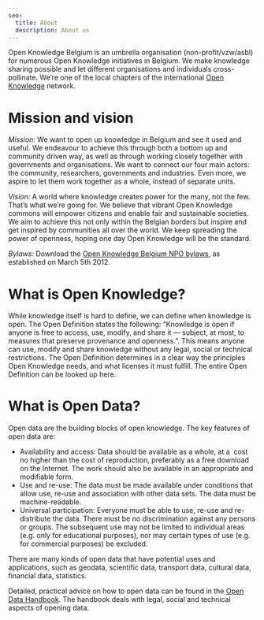 ```yaml
---
seo:
  title: About
  description: About us
---
```


Open Knowledge Belgium is an umbrella organisation (non-profit/vzw/asbl) for numerous Open Knowledge initiatives in Belgium. We make knowledge sharing possible and let different organisations and individuals cross-pollinate. We’re one of the local chapters of the international [Open Knowledge](https://okfn.org/) network.

# Mission and vision

*Mission:* We want to open up knowledge in Belgium and see it used and useful. We endeavour to achieve this through both a bottom up and community driven way, as well as through working closely together with governments and organisations. We want to connect our four main actors: the community, researchers, governments and industries. Even more, we aspire to let them work together as a whole, instead of separate units.

_Vision:_ A world where knowledge creates power for the many, not the few. That’s what we’re going for. We believe that vibrant Open Knowledge commons will empower citizens and enable fair and sustainable societies. We aim to achieve this not only within the Belgian borders but inspire and get inspired by communities all over the world. We keep spreading the power of openness, hoping one day Open Knowledge will be the standard.

_Bylaws:_ Download the [Open Knowledge Belgium NPO bylaws](https://data.be/en/company/Open-Knowledge-Belgium-NPROF-0845419930), as established on March 5th 2012.

# What is Open Knowledge?

While knowledge itself is hard to define, we can define when knowledge is open. The Open Definition states the following: “Knowledge is open if anyone is free to access, use, modify, and share it — subject, at most, to measures that preserve provenance and openness.”. This means anyone can use, modify and share knowledge without any legal, social or technical restrictions. The Open Definition determines in a clear way the principles Open Knowledge needs, and what licenses it must fulfill. The entire Open Definition can be looked up here.

# What is Open Data?

Open data are the building blocks of open knowledge. The key features of open data are:

- Availability and access: Data should be available as a whole, at a  cost no higher than the cost of reproduction, preferably as a free download on the Internet. The work should also be available in an appropriate and modifiable form.
- Use and re-use: The data must be made available under conditions that allow use, re-use and association with other data sets. The data must be machine-readable.
- Universal participation: Everyone must be able to use, re-use and re-distribute the data. There must be no discrimination against any persons or groups. The subsequent use may not be limited to individual areas (e.g. only for educational purposes), nor may certain types of use (e.g. for commercial purposes) be excluded.

There are many kinds of open data that have potential uses and applications, such as geodata, scientific data, transport data, cultural data, financial data, statistics.

Detailed, practical advice on how to open data can be found in the [Open Data Handbook](http://opendatahandbook.org/). The handbook deals with legal, social and technical aspects of opening data.
